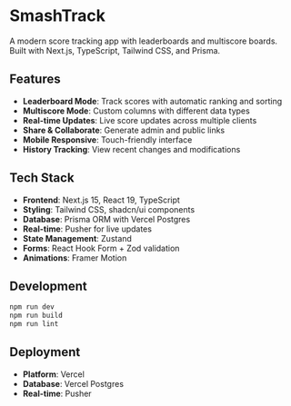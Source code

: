 # SmashTrack

A modern score tracking app with leaderboards and multiscore boards. Built with Next.js, TypeScript, Tailwind CSS, and Prisma.

## Features

- **Leaderboard Mode**: Track scores with automatic ranking and sorting
- **Multiscore Mode**: Custom columns with different data types
- **Real-time Updates**: Live score updates across multiple clients
- **Share & Collaborate**: Generate admin and public links
- **Mobile Responsive**: Touch-friendly interface
- **History Tracking**: View recent changes and modifications

## Tech Stack

- **Frontend**: Next.js 15, React 19, TypeScript
- **Styling**: Tailwind CSS, shadcn/ui components
- **Database**: Prisma ORM with Vercel Postgres
- **Real-time**: Pusher for live updates
- **State Management**: Zustand
- **Forms**: React Hook Form + Zod validation
- **Animations**: Framer Motion

## Development

```bash
npm run dev
npm run build
npm run lint
```

## Deployment

- **Platform**: Vercel
- **Database**: Vercel Postgres
- **Real-time**: Pusher
